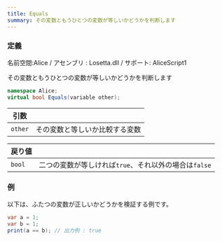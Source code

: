 ```yaml
---
title: Equals
summary: その変数ともうひとつの変数が等しいかどうかを判断します
---
```

### 定義
名前空間:Alice / アセンブリ : Losetta.dll / サポート: AliceScript1

その変数ともうひとつの変数が等しいかどうかを判断します

```cs title="AliceScript"
namespace Alice;
virtual bool Equals(variable other);
```

|引数| |
|-|-|
|`other`| その変数と等しいか比較する変数|

|戻り値| |
|-|-|
|`bool`| 二つの変数が等しければ`true`、それ以外の場合は`false`|

### 例
以下は、ふたつの変数が正しいかどうかを検証する例です。

```cs title="AliceScript"
var a = 1;
var b = 1;
print(a == b); // 出力例 : true
```

